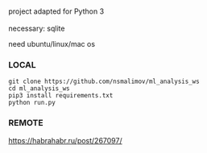 <br>project adapted for Python 3</br>
<br>necessary: sqlite</br>

need ubuntu/linux/mac os

### LOCAL
```
git clone https://github.com/nsmalimov/ml_analysis_ws
cd ml_analysis_ws
pip3 install requirements.txt
python run.py
```
### REMOTE
https://habrahabr.ru/post/267097/

